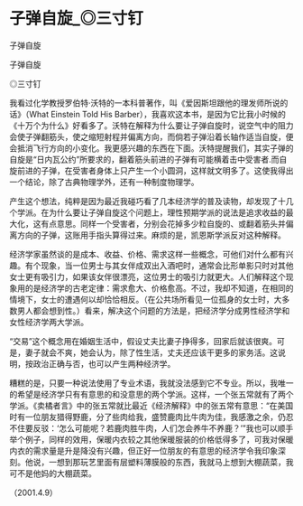 # 子弹自旋_◎三寸钉

子弹自旋

子弹自旋

◎三寸钉

我看过化学教授罗伯特·沃特的一本科普著作，叫《爱因斯坦跟他的理发师所说的话》（What Einstein Told His Barber），我喜欢这本书，是因为它比我小时候的《十万个为什么》好看多了。沃特在解释为什么要让子弹自旋时，说空气中的阻力会使子弹翻筋头，使之缩短射程并偏离方向，而倘若子弹沿着长轴作适当自旋，便会抵消飞行方向的小变化。我更感兴趣的东西在下面。沃特提醒我们，其实子弹的自旋是“日内瓦公约”所要求的，翻着筋头前进的子弹有可能横着击中受害者.而自旋前进的子弹，在受害者身体上只产生一个小圆洞，这样就文明多了。这使我得出一个结论，除了古典物理学外，还有一种制度物理学。

产生这个想法，纯粹是因为最近我碰巧看了几本经济学的普及读物，却发现了十几个学派。在为什么要让子弹自旋这个问题上，理性预期学派的说法是追求收益的最大化，这有点意思。同样一个受害者，分别会花掉多少粒自旋的、或翻着筋头并偏离方向的子弹，这账用手指头算得过来。麻烦的是，凯恩斯学派反对这种解释。

经济学家虽然谈的是成本、收益、价格、需求这样一些概念，可他们对什么都有兴趣。有个现象，当一位男士与其女伴成双出入酒吧时，通常会比形单影只时对其他女士更有吸引力，如果该女伴很漂亮，这位男士的吸引力就更大。人们解释这个现象用的是经济学的古老定律：需求愈大、价格愈高。不过，我却不知道，在相同的情境下，女士的遭遇何以却恰恰相反。（在公共场所看见一位孤身的女士时，大多数男人都会想到性。）看来，解决这个问题的方法是，把经济学分成男性经济学和女性经济学两大学派。

“交易”这个概念用在婚姻生活中，假设丈夫比妻子挣得多，回家后就该很爽。可是，妻子就会不爽，她会认为，除了性生活，丈夫还应该干更多的家务活。这说明，按政治正确与否，也可以产生两种经济学。

糟糕的是，只要一种说法使用了专业术语，我就没法感到它不专业。所以，我唯一的希望是经济学只有有意思的和没意思的两个学派。这样，一个张五常就有了两个学派。《卖橘者言》中的张五常就比最近《经济解释》中的张五常有意思：“在美国时有一位朋友猎得野鹿，分了些肉给我，盛赞鹿肉比牛肉为佳，我感激之余，仍忍不住要反驳：‘怎么可能呢？若鹿肉胜牛肉，人们怎会养牛不养鹿？’”我也可以顺手举个例子，同样的效用，保暖内衣较之其他保暖服装的价格低得多了，可我对保暖内衣的需求量是升是降没有兴趣，但正好一位朋友的有意思的经济学令我印象深刻。他说，一想到那玩艺里面有层塑料薄膜般的东西，我就马上想到大棚蔬菜，我可不是他妈的大棚蔬菜。

（2001.4.9）